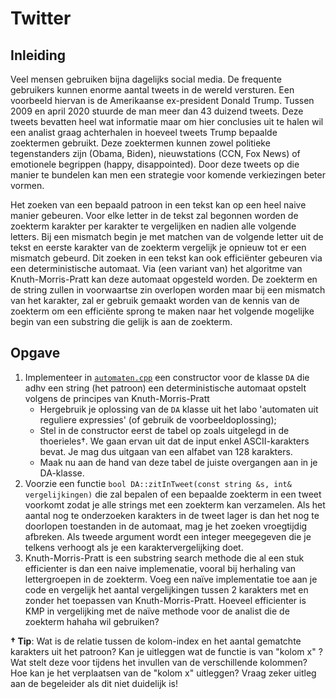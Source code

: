 # Twitter

## Inleiding

Veel mensen gebruiken bijna dagelijks social media. De frequente gebruikers kunnen enorme aantal tweets in de wereld versturen. Een voorbeeld hiervan is de Amerikaanse ex-president Donald Trump. Tussen 2009 en april 2020 stuurde de man meer dan 43 duizend tweets. Deze tweets bevatten heel wat informatie maar om hier conclusies uit te halen wil een analist graag achterhalen in hoeveel tweets Trump bepaalde zoektermen gebruikt. Deze zoektermen kunnen zowel politieke tegenstanders zijn (Obama, Biden), nieuwstations (CCN, Fox News) of emotionele begrippen (happy, disappointed). Door deze tweets op die manier te bundelen kan men een strategie voor komende verkiezingen beter vormen.

Het zoeken van een bepaald patroon in een tekst kan op een heel naive manier gebeuren. Voor elke letter in de tekst zal begonnen worden de zoekterm karakter per karakter te vergelijken en nadien alle volgende letters. Bij een mismatch begin je met matchen van de volgende letter uit de tekst en eerste karakter van de zoekterm vergelijk je opnieuw tot er een mismatch gebeurd. Dit zoeken in een tekst kan ook efficiënter gebeuren via een deterministische automaat. Via (een variant van) het algoritme van Knuth-Morris-Pratt kan deze automaat opgesteld worden. De zoekterm en de string zullen in voorwaartse zin overlopen worden maar bij een mismatch van het karakter, zal er gebruik gemaakt worden van de kennis van de zoekterm om een efficiënte sprong te maken naar het volgende mogelijke begin van een substring die gelijk is aan de zoekterm.

## Opgave

1. Implementeer in [`automaten.cpp`](src/automaten.cpp) een constructor voor de klasse `DA` die adhv een string (het patroon) een deterministische automaat opstelt volgens de principes van Knuth-Morris-Pratt 
   - Hergebruik je oplossing van de `DA` klasse uit het labo 'automaten uit reguliere expressies' (of gebruik de voorbeeldoplossing);
   - Stel in de constructor eerst de tabel op zoals uitgelegd in de thoerieles†. We gaan ervan uit dat de input enkel ASCII-karakters bevat. Je mag dus uitgaan van een alfabet van 128 karakters.
   - Maak nu aan de hand van deze tabel de juiste overgangen aan in je DA-klasse.
1. Voorzie een functie ``bool DA::zitInTweet(const string &s, int& vergelijkingen)`` die zal bepalen of een bepaalde zoekterm in een tweet voorkomt zodat je alle strings met een zoekterm kan verzamelen. Als het aantal nog te onderzoeken karakters in de tweet lager is dan het nog te doorlopen toestanden in de automaat, mag je het zoeken vroegtijdig afbreken. Als tweede argument wordt een integer meegegeven die je telkens verhoogt als je een karaktervergelijking doet.
1. Knuth-Morris-Pratt is een substring search methode die al een stuk efficienter is dan een naive implemenatie, vooral bij herhaling van lettergroepen in de zoekterm. Voeg een naïve implementatie toe aan je code en vergelijk het aantal vergelijkingen tussen 2 karakters met en zonder het toepassen van Knuth-Morris-Pratt. Hoeveel efficienter is KMP in vergelijking met de naïve methode voor de analist die de zoekterm hahaha wil gebruiken?

**† Tip**: Wat is de relatie tussen de kolom-index en het aantal gematchte karakters uit het patroon? Kan je uitleggen wat de functie is van "kolom x" ? Wat stelt deze voor tijdens het invullen van de verschillende kolommen? Hoe kan je het verplaatsen van de "kolom x" uitleggen? Vraag zeker uitleg aan de begeleider als dit niet duidelijk is!
